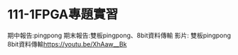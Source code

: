 # 111-1FPGA專題實習 
期中報告:pingpong
期末報告:雙板pingpong、8bit資料傳輸
影片:
雙板pingpong 
8bit資料傳輸<https://youtu.be/XhAaw__Bk>
